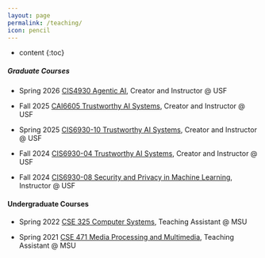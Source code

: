 ```yaml
---
layout: page
permalink: /teaching/
icon: pencil
---
```


* content
{:toc}




##### Graduate Courses

- Spring 2026 [CIS4930 Agentic AI](https://guangjing.wang/teaching), Creator and Instructor @ USF

- Fall 2025 [CAI6605 Trustworthy AI Systems](https://guangjing.wang/CIS6930/), Creator and Instructor @ USF

- Spring 2025 [CIS6930-10 Trustworthy AI Systems](https://guangjing.wang/CIS6930/), Creator and Instructor @ USF

- Fall 2024 [CIS6930-04 Trustworthy AI Systems](https://guangjing.wang/CIS6930/), Creator and Instructor @ USF

- Fall 2024 [CIS6930-08 Security and Privacy in Machine Learning](https://guangjing.wang/teaching), Instructor @ USF

#### Undergraduate Courses

- Spring 2022 [CSE 325 Computer Systems](https://intranet.cse.msu.edu/Courses/cse325/), Teaching Assistant @ MSU

- Spring 2021 [CSE 471 Media Processing and Multimedia](https://www.cse.msu.edu/~cse471/), Teaching Assistant @ MSU